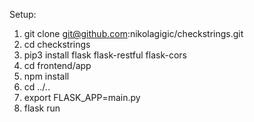 Setup:

1. git clone git@github.com:nikolagigic/checkstrings.git
2. cd checkstrings
3. pip3 install flask flask-restful flask-cors
4. cd frontend/app
5. npm install
6. cd ../..
7. export FLASK_APP=main.py
8. flask run
